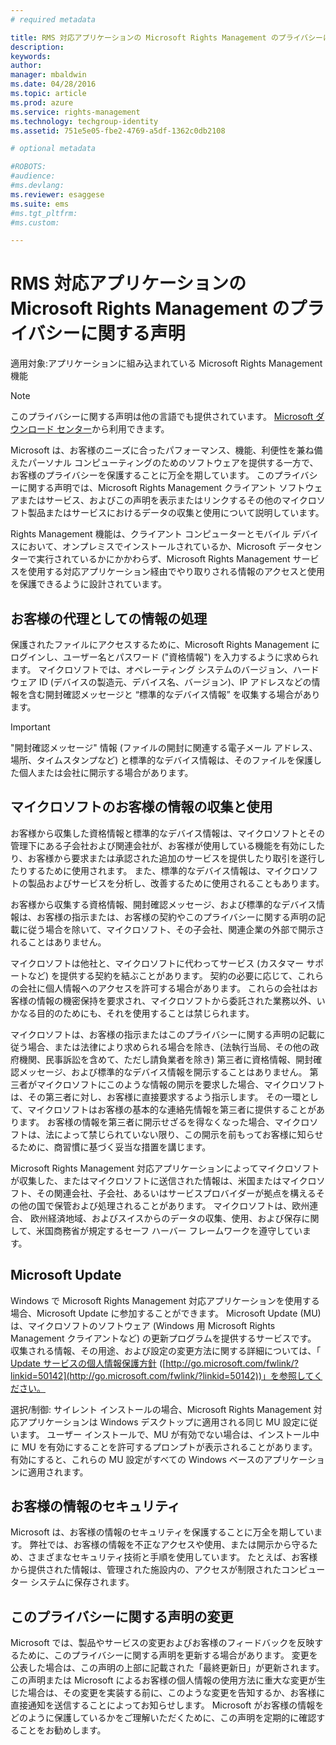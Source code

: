 ```yaml
---
# required metadata

title: RMS 対応アプリケーションの Microsoft Rights Management のプライバシーに関する声明 | Azure RMS
description:
keywords:
author: 
manager: mbaldwin
ms.date: 04/28/2016
ms.topic: article
ms.prod: azure
ms.service: rights-management
ms.technology: techgroup-identity
ms.assetid: 751e5e05-fbe2-4769-a5df-1362c0db2108

# optional metadata

#ROBOTS:
#audience:
#ms.devlang:
ms.reviewer: esaggese
ms.suite: ems
#ms.tgt_pltfrm:
#ms.custom:

---
```


# RMS 対応アプリケーションの Microsoft Rights Management のプライバシーに関する声明
適用対象:アプリケーションに組み込まれている Microsoft Rights Management 機能

> [!NOTE]
> このプライバシーに関する声明は他の言語でも提供されています。 [Microsoft ダウンロード センター](http://www.microsoft.com/download/details.aspx?id=41668)から利用できます。

Microsoft は、お客様のニーズに合ったパフォーマンス、機能、利便性を兼ね備えたパーソナル コンピューティングのためのソフトウェアを提供する一方で、お客様のプライバシーを保護することに万全を期しています。 このプライバシーに関する声明では、Microsoft Rights Management クライアント ソフトウェアまたはサービス、およびこの声明を表示またはリンクするその他のマイクロソフト製品またはサービスにおけるデータの収集と使用について説明しています。

Rights Management 機能は、クライアント コンピューターとモバイル デバイスにおいて、オンプレミスでインストールされているか、Microsoft データセンターで実行されているかにかかわらず、Microsoft Rights Management サービスを使用する対応アプリケーション経由でやり取りされる情報のアクセスと使用を保護できるように設計されています。

## お客様の代理としての情報の処理
保護されたファイルにアクセスするために、Microsoft Rights Management にログインし、ユーザー名とパスワード ("資格情報") を入力するように求められます。 マイクロソフトでは、オペレーティング システムのバージョン、ハードウェア ID (デバイスの製造元、デバイス名、バージョン)、IP アドレスなどの情報を含む開封確認メッセージと “標準的なデバイス情報” を収集する場合があります。

> [!IMPORTANT]
> "開封確認メッセージ" 情報 (ファイルの開封に関連する電子メール アドレス、場所、タイムスタンプなど) と標準的なデバイス情報は、そのファイルを保護した個人または会社に開示する場合があります。

## マイクロソフトのお客様の情報の収集と使用
お客様から収集した資格情報と標準的なデバイス情報は、マイクロソフトとその管理下にある子会社および関連会社が、お客様が使用している機能を有効にしたり、お客様から要求または承認された追加のサービスを提供したり取引を遂行したりするために使用されます。 また、標準的なデバイス情報は、マイクロソフトの製品およびサービスを分析し、改善するために使用されることもあります。

お客様から収集する資格情報、開封確認メッセージ、および標準的なデバイス情報は、お客様の指示または、お客様の契約やこのプライバシーに関する声明の記載に従う場合を除いて、マイクロソフト、その子会社、関連企業の外部で開示されることはありません。

マイクロソフトは他社と、マイクロソフトに代わってサービス (カスタマー サポートなど) を提供する契約を結ぶことがあります。 契約の必要に応じて、これらの会社に個人情報へのアクセスを許可する場合があります。 これらの会社はお客様の情報の機密保持を要求され、マイクロソフトから委託された業務以外、いかなる目的のためにも、それを使用することは禁じられます。

マイクロソフトは、お客様の指示またはこのプライバシーに関する声明の記載に従う場合、または法律により求められる場合を除き、(法執行当局、その他の政府機関、民事訴訟を含めて、ただし請負業者を除き) 第三者に資格情報、開封確認メッセージ、および標準的なデバイス情報を開示することはありません。 第三者がマイクロソフトにこのような情報の開示を要求した場合、マイクロソフトは、その第三者に対し、お客様に直接要求するよう指示します。 その一環として、マイクロソフトはお客様の基本的な連絡先情報を第三者に提供することがあります。 お客様の情報を第三者に開示せざるを得なくなった場合、マイクロソフトは、法によって禁じられていない限り、この開示を前もってお客様に知らせるために、商習慣に基づく妥当な措置を講じます。

Microsoft Rights Management 対応アプリケーションによってマイクロソフトが収集した、またはマイクロソフトに送信された情報は、米国またはマイクロソフト、その関連会社、子会社、あるいはサービスプロバイダーが拠点を構えるその他の国で保管および処理されることがあります。 マイクロソフトは、欧州連合、 欧州経済地域、およびスイスからのデータの収集、使用、および保存に関して、米国商務省が規定するセーフ ハーバー フレームワークを遵守しています。

## Microsoft Update
Windows で Microsoft Rights Management 対応アプリケーションを使用する場合、Microsoft Update に参加することができます。 Microsoft Update (MU) は、マイクロソフトのソフトウェア (Windows 用 Microsoft Rights Management クライアントなど) の更新プログラムを提供するサービスです。 収集される情報、その用途、および設定の変更方法に関する詳細については、「 [Update サービスの個人情報保護方針](http://go.microsoft.com/fwlink/?linkid=50142) ([http://go.microsoft.com/fwlink/?linkid=50142](http://go.microsoft.com/fwlink/?linkid=50142))」を参照してください。

選択/制御: サイレント インストールの場合、Microsoft Rights Management 対応アプリケーションは Windows デスクトップに適用される同じ MU 設定に従います。 ユーザー インストールで、MU が有効でない場合は、インストール中に MU を有効にすることを許可するプロンプトが表示されることがあります。 有効にすると、これらの MU 設定がすべての Windows ベースのアプリケーションに適用されます。

## お客様の情報のセキュリティ
Microsoft は、お客様の情報のセキュリティを保護することに万全を期しています。 弊社では、お客様の情報を不正なアクセスや使用、または開示から守るため、さまざまなセキュリティ技術と手順を使用しています。 たとえば、お客様から提供された情報は、管理された施設内の、アクセスが制限されたコンピューター システムに保存されます。

## このプライバシーに関する声明の変更
Microsoft では、製品やサービスの変更およびお客様のフィードバックを反映するために、このプライバシーに関する声明を更新する場合があります。 変更を公表した場合は、この声明の上部に記載された「最終更新日」が更新されます。 この声明または Microsoft によるお客様の個人情報の使用方法に重大な変更が生じた場合は、その変更を実装する前に、このような変更を告知するか、お客様に直接通知を送信することによってお知らせします。 Microsoft がお客様の情報をどのように保護しているかをご理解いただくために、この声明を定期的に確認することをお勧めします。



<!--HONumber=Apr16_HO3-->



